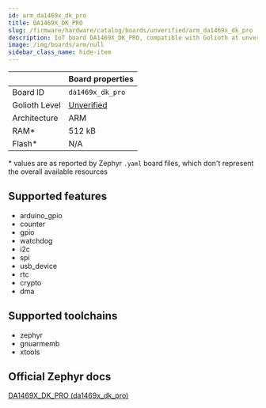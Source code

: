 ```yaml
---
id: arm_da1469x_dk_pro
title: DA1469X_DK_PRO
slug: /firmware/hardware/catalog/boards/unverified/arm_da1469x_dk_pro
description: IoT board DA1469X_DK_PRO, compatible with Golioth at unverified level.
image: /img/boards/arm/null
sidebar_class_name: hide-item
---
```


[//]: # (This is an auto-generated file, do not edit! Changes to it will be lost upon re-generation)



|                | Board properties     |
| -------------  | -------------------- |
| Board ID       | `da1469x_dk_pro` |
| Golioth Level  | [Unverified](/firmware/hardware#unverified-boards) |
| Architecture   | ARM |
| RAM*           | 512 kB |
| Flash*         | N/A |

\* values are as reported by Zephyr `.yaml` board files, which don't represent the overall available resources



## Supported features

* arduino_gpio
* counter
* gpio
* watchdog
* i2c
* spi
* usb_device
* rtc
* crypto
* dma

## Supported toolchains

* zephyr
* gnuarmemb
* xtools

## Official Zephyr docs

[DA1469X_DK_PRO (da1469x_dk_pro)](https://docs.zephyrproject.org/latest/boards/arm/da1469x_dk_pro/doc/index.html)
